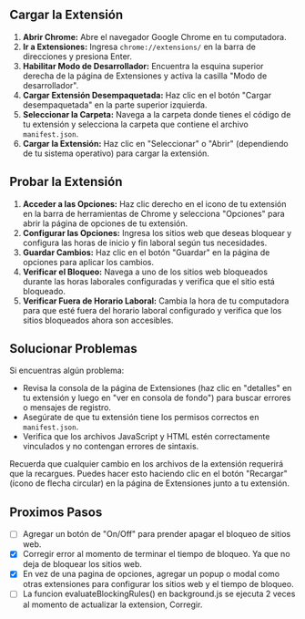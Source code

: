 ## Cargar la Extensión

1. **Abrir Chrome:** Abre el navegador Google Chrome en tu computadora.
2. **Ir a Extensiones:** Ingresa `chrome://extensions/` en la barra de direcciones y presiona Enter.
3. **Habilitar Modo de Desarrollador:** Encuentra la esquina superior derecha de la página de Extensiones y activa la casilla "Modo de desarrollador".
4. **Cargar Extensión Desempaquetada:** Haz clic en el botón "Cargar desempaquetada" en la parte superior izquierda.
5. **Seleccionar la Carpeta:** Navega a la carpeta donde tienes el código de tu extensión y selecciona la carpeta que contiene el archivo `manifest.json`.
6. **Cargar la Extensión:** Haz clic en "Seleccionar" o "Abrir" (dependiendo de tu sistema operativo) para cargar la extensión.

## Probar la Extensión

1. **Acceder a las Opciones:** Haz clic derecho en el icono de tu extensión en la barra de herramientas de Chrome y selecciona "Opciones" para abrir la página de opciones de tu extensión.
2. **Configurar las Opciones:** Ingresa los sitios web que deseas bloquear y configura las horas de inicio y fin laboral según tus necesidades.
3. **Guardar Cambios:** Haz clic en el botón "Guardar" en la página de opciones para aplicar los cambios.
4. **Verificar el Bloqueo:** Navega a uno de los sitios web bloqueados durante las horas laborales configuradas y verifica que el sitio está bloqueado.
5. **Verificar Fuera de Horario Laboral:** Cambia la hora de tu computadora para que esté fuera del horario laboral configurado y verifica que los sitios bloqueados ahora son accesibles.

## Solucionar Problemas

Si encuentras algún problema:

- Revisa la consola de la página de Extensiones (haz clic en "detalles" en tu extensión y luego en "ver en consola de fondo") para buscar errores o mensajes de registro.
- Asegúrate de que tu extensión tiene los permisos correctos en `manifest.json`.
- Verifica que los archivos JavaScript y HTML estén correctamente vinculados y no contengan errores de sintaxis.

Recuerda que cualquier cambio en los archivos de la extensión requerirá que la recargues. Puedes hacer esto haciendo clic en el botón "Recargar" (ícono de flecha circular) en la página de Extensiones junto a tu extensión.

## Proximos Pasos

- [ ] Agregar un botón de "On/Off" para prender apagar el bloqueo de sitios web.
- [x] Corregir error al momento de terminar el tiempo de bloqueo. Ya que no deja de bloquear los sitios web.
- [x] En vez de una pagina de opciones, agregar un popup o modal como otras extensiones para configurar los sitios web y el tiempo de bloqueo.
- [ ] La funcion evaluateBlockingRules() en background.js se ejecuta 2 veces al momento de actualizar la extension, Corregir.